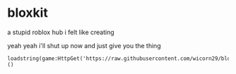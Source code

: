 # bloxkit
a stupid roblox hub i felt like creating


 yeah yeah i'll shut up now and just give you the thing
 ```
loadstring(game:HttpGet('https://raw.githubusercontent.com/wicorn29/bloxkit/refs/heads/main/core/uikit.lua'))()
```
